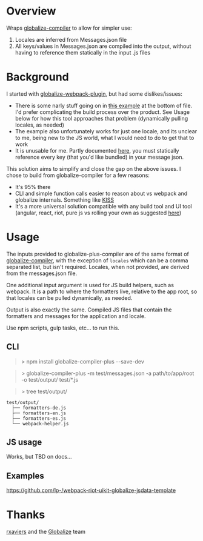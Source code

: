 # Overview

Wraps [globalize-compiler](https://github.com/jquery-support/globalize-compiler) to allow for simpler use:

1. Locales are inferred from Messages.json file
2. All keys/values in Messages.json are compiled into the output, without having to reference them statically in the input .js files

# Background

I started with [globalize-webpack-plugin](https://github.com/rxaviers/globalize-webpack-plugin), but had some dislikes/issues:

* There is some narly stuff going on in [this example](https://github.com/jquery/globalize/blob/master/examples/app-npm-webpack/index-template.html) at the bottom of file.  I'd prefer complicating the build process over the product.  See Usage below for how this tool approaches that problem (dynamically pulling locales, as needed)
* The example also unfortunately works for just one locale, and its unclear to me, being new to the JS world, what I would need to do to get that to work
* It is unusable for me.  Partly documented [here](https://github.com/rxaviers/globalize-webpack-plugin/issues/6), you must statically reference every key (that you'd like bundled) in your message json.  

This solution aims to simplify and close the gap on the above issues.  I chose to build from globalize-compiler for a few reasons:
* It's 95% there
* CLI and simple function calls easier to reason about vs webpack and globalize internals. Something like [KISS](http://blog.keithcirkel.co.uk/why-we-should-stop-using-grunt/)
* It's a more universal solution compatible with any build tool and UI tool (angular, react, riot, pure js vs rolling your own as suggested [here](https://github.com/rxaviers/globalize-webpack-plugin/issues/6))

# Usage

The inputs provided to globalize-plus-compiler are of the same format of [globalize-compiler](https://github.com/jquery-support/globalize-compiler), with the exception of `locales` which can be a comma separated list, but isn't required.  Locales, when not provided, are derived from the messages.json file.

One additional input argument is used for JS build helpers, such as webpack.  It is a path to where the formatters live, relative to the app root, so that locales can be pulled dynamically, as needed.

Output is also exactly the same.  Compiled JS files that contain the formatters and messages for the application and locale.

Use npm scripts, gulp tasks, etc... to run this.

## CLI

> \> npm install globalize-compiler-plus --save-dev

> \> globalize-compiler-plus -m test/messages.json -a path/to/app/root -o test/output/ test/*.js

> \> tree test/output/

    test/output/
      ├── formatters-de.js
      ├── formatters-en.js
      ├── formatters-es.js
      └── webpack-helper.js

## JS usage

Works, but TBD on docs...

## Examples

https://github.com/lp-/webpack-riot-uikit-globalize-jsdata-template

# Thanks

[rxaviers](https://github.com/rxaviers) and the [Globalize](https://github.com/jquery/globalize) team
